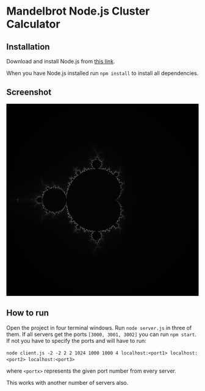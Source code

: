 # Mandelbrot Node.js Cluster Calculator

## Installation

Download and install Node.js from [this link](https://nodejs.org/en/download/).

When you have Node.js installed run `npm install` to install all dependencies.

## Screenshot

![Mandelbrot rendering](./mandelbrot.png)

## How to run

Open the project in four terminal windows. Run `node server.js` in three of them. If all servers get the ports `[3000, 3001, 3002]` you can run `npm start`. If not you have to specify the ports and will have to run:

`node client.js -2 -2 2 2 1024 1000 1000 4 localhost:<port1> localhost:<port2> localhost:<port3>`

where `<portx>` represents the given port number from every server.

This works with another number of servers also.
